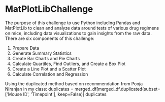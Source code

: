# MatPlotLibChallenge
The purpose of this challenge to use Python including Pandas and MatPlotLib to clean and analyze data around tests of various drug regimens on mice, including data visualizations to gain insights from the raw data.
There are six components of this challenge: 
1. Prepare Data
2. Generate Summary Statistics
3. Create Bar Charts and Pie Charts
4. Calculate Quartiles, Find Outliers, and Create a Box Plot
5. Create a Line Plot and a Scatter Plot
6. Calculate Correlation and Regression

Using the duplicated method based on recommendation from Pooja Niranjan in my class: 
duplicates = merged_df[merged_df.duplicated(subset=['Mouse ID', 'Timepoint'], keep=False)]
duplicates
